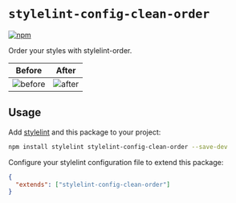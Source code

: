 # `stylelint-config-clean-order`

[![npm](https://img.shields.io/npm/v/stylelint-config-clean-order)](https://www.npmjs.com/package/stylelint-config-clean-order)

Order your styles with stylelint-order.

| Before                                                                                                           | After                                                                                                           |
| ---------------------------------------------------------------------------------------------------------------- | --------------------------------------------------------------------------------------------------------------- |
| ![before](https://user-images.githubusercontent.com/10108377/173256557-88f5098b-dad7-4339-a571-6850ed82828f.png) | ![after](https://user-images.githubusercontent.com/10108377/173256556-e29e892a-2d21-437c-8093-a345d5de920e.png) |

## Usage

Add [stylelint](https://github.com/stylelint/stylelint) and this package to your project:

```sh
npm install stylelint stylelint-config-clean-order --save-dev
```

Configure your stylelint configuration file to extend this package:

```json
{
  "extends": ["stylelint-config-clean-order"]
}
```
